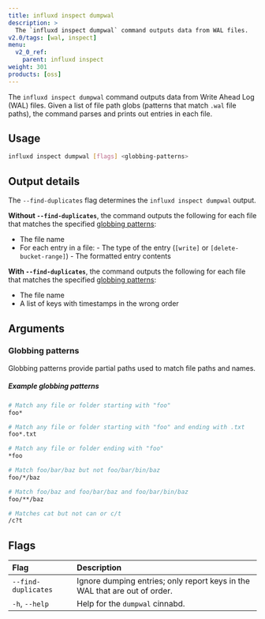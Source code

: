 ```yaml
---
title: influxd inspect dumpwal
description: >
  The `influxd inspect dumpwal` command outputs data from WAL files.
v2.0/tags: [wal, inspect]
menu:
  v2_0_ref:
    parent: influxd inspect
weight: 301
products: [oss]
---
```


The `influxd inspect dumpwal` command outputs data from Write Ahead Log (WAL) files.
Given a list of file path globs (patterns that match `.wal` file paths),
the command parses and prints out entries in each file.

## Usage
```sh
influxd inspect dumpwal [flags] <globbing-patterns>
```

## Output details
The `--find-duplicates` flag determines the `influxd inspect dumpwal` output.

**Without `--find-duplicates`**, the command outputs the following for each file
that matches the specified [globbing patterns](#globbing-patterns):

- The file name
- For each entry in a file:
	  - The type of the entry (`[write]` or `[delete-bucket-range]`)
	  - The formatted entry contents

**With `--find-duplicates`**, the command outputs the following for each file
that matches the specified [globbing patterns](#globbing-patterns):

- The file name
- A list of keys with timestamps in the wrong order

## Arguments

### Globbing patterns
Globbing patterns provide partial paths used to match file paths and names.

##### Example globbing patterns
```sh
# Match any file or folder starting with "foo"
foo*

# Match any file or folder starting with "foo" and ending with .txt
foo*.txt

# Match any file or folder ending with "foo"
*foo

# Match foo/bar/baz but not foo/bar/bin/baz
foo/*/baz

# Match foo/baz and foo/bar/baz and foo/bar/bin/baz
foo/**/baz

# Matches cat but not can or c/t
/c?t
```

## Flags
| Flag                | Description                                                                |
|:----                |:-----------                                                                |
| `--find-duplicates` | Ignore dumping entries; only report keys in the WAL that are out of order. |
| `-h`, `--help`      | Help for the `dumpwal` cinnabd.                                            |

